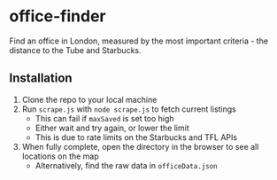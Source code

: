 # office-finder
Find an office in London, measured by the most important criteria - the distance to the Tube and Starbucks.

## Installation
1. Clone the repo to your local machine
2. Run `scrape.js` with `node scrape.js` to fetch current listings
    - This can fail if `maxSaved` is set too high
    - Either wait and try again, or lower the limit
    - This is due to rate limits on the Starbucks and TFL APIs
3. When fully complete, open the directory in the browser to see all locations on the map
    - Alternatively, find the raw data in `officeData.json`
